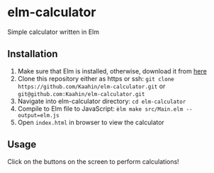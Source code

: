 # elm-calculator

Simple calculator written in Elm

## Installation

1. Make sure that Elm is installed, otherwise, download it from [here](https://elm-lang.org/)
2. Clone this repository either as https or ssh: `git clone https://github.com/Kaahin/elm-calculator.git` or `git@github.com:Kaahin/elm-calculator.git`
3. Navigate into elm-calculator directory: `cd elm-calculator`
4. Compile to Elm file to JavaScript: `èlm make src/Main.elm --output=elm.js`
5. Open `index.html` in browser to view the calculator

## Usage

Click on the buttons on the screen to perform calculations!
